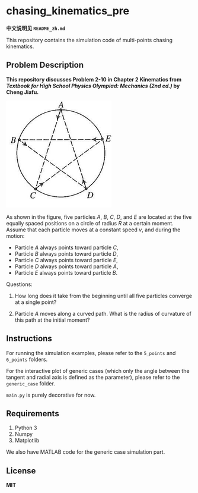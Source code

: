 # chasing_kinematics_pre

**中文说明见 `README_zh.md`**

This repository contains the simulation code of multi-points chasing kinematics.

## Problem Description

**This repository discusses Problem 2-10 in Chapter 2 Kinematics from *Textbook for High School Physics Olympiad: Mechanics (2nd ed.)* by Cheng Jiafu.**

![Problem](problem_img.jpeg)

As shown in the figure, five particles $A$, $B$, $C$, $D$, and $E$ are located at the five equally spaced positions on a circle of radius $R$ at a certain moment. Assume that each particle moves at a constant speed $v$, and during the motion:

- Particle $A$ always points toward particle $C$,
- Particle $B$ always points toward particle $D$,
- Particle $C$ always points toward particle $E$,
- Particle $D$ always points toward particle $A$,
- Particle $E$ always points toward particle $B$.

Questions:

1) How long does it take from the beginning until all five particles converge at a single point?

2) Particle $A$ moves along a curved path. What is the radius of curvature of this path at the initial moment?

## Instructions

For running the simulation examples, please refer to the `5_points` and `6_points` folders.

For the interactive plot of generic cases (which only the angle between the tangent and radial axis is defined as the parameter), please refer to the `generic_case` folder.

`main.py` is purely decorative for now.

## Requirements

1. Python 3
2. Numpy
3. Matplotlib

We also have MATLAB code for the generic case simulation part.

## License

**MIT**
